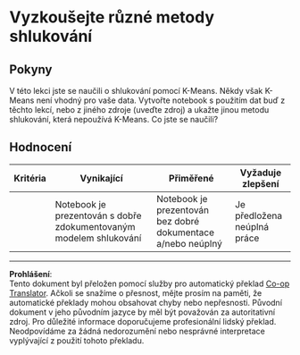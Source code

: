 <!--
CO_OP_TRANSLATOR_METADATA:
{
  "original_hash": "b8e17eff34ad1680eba2a5d3cf9ffc41",
  "translation_date": "2025-09-05T00:07:10+00:00",
  "source_file": "5-Clustering/2-K-Means/assignment.md",
  "language_code": "cs"
}
-->
# Vyzkoušejte různé metody shlukování

## Pokyny

V této lekci jste se naučili o shlukování pomocí K-Means. Někdy však K-Means není vhodný pro vaše data. Vytvořte notebook s použitím dat buď z těchto lekcí, nebo z jiného zdroje (uveďte zdroj) a ukažte jinou metodu shlukování, která nepoužívá K-Means. Co jste se naučili? 

## Hodnocení

| Kritéria | Vynikající                                                      | Přiměřené                                                           | Vyžaduje zlepšení            |
| -------- | --------------------------------------------------------------- | ------------------------------------------------------------------- | ---------------------------- |
|          | Notebook je prezentován s dobře zdokumentovaným modelem shlukování | Notebook je prezentován bez dobré dokumentace a/nebo neúplný        | Je předložena neúplná práce |

---

**Prohlášení**:  
Tento dokument byl přeložen pomocí služby pro automatický překlad [Co-op Translator](https://github.com/Azure/co-op-translator). Ačkoli se snažíme o přesnost, mějte prosím na paměti, že automatické překlady mohou obsahovat chyby nebo nepřesnosti. Původní dokument v jeho původním jazyce by měl být považován za autoritativní zdroj. Pro důležité informace doporučujeme profesionální lidský překlad. Neodpovídáme za žádná nedorozumění nebo nesprávné interpretace vyplývající z použití tohoto překladu.